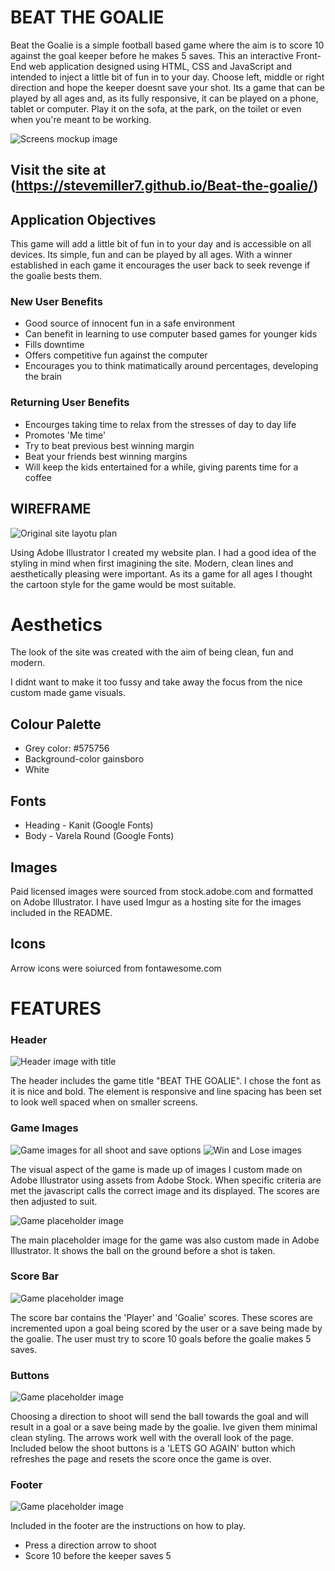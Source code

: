 # BEAT THE GOALIE

Beat the Goalie is a simple football based game where the aim is to score 10 against the goal keeper before he makes 5 saves.
This an interactive Front-End web application designed using HTML, CSS and JavaScript and intended to inject a little bit of fun in to your day. 
Choose left, middle or right direction and hope the keeper doesnt save your shot. Its a game that can be played by all ages and, as its fully responsive, it can be played on a phone, tablet or computer. 
Play it on the sofa, at the park, on the toilet or even when you're meant to be working. 


![Screens mockup image](https://i.imgur.com/pWgWpzh.png)
## Visit the site at (https://stevemiller7.github.io/Beat-the-goalie/)

## Application Objectives

This game will add a little bit of fun in to your day and is accessible on all devices. Its simple, fun and can be played by all ages. With a winner established in each game it encourages the user back to seek revenge if the goalie bests them.

### New User Benefits

- Good source of innocent fun in a safe environment 
- Can benefit in learning to use computer based games for younger kids
- Fills downtime
- Offers competitive fun against the computer
- Encourages you to think matimatically around percentages, developing the brain

### Returning User Benefits

- Encourges taking time to relax from the stresses of day to day life
- Promotes 'Me time'
- Try to beat previous best winning margin
- Beat your friends best winning margins
- Will keep the kids entertained for a while, giving parents time for a coffee

## WIREFRAME

![Original site layotu plan](https://i.imgur.com/K06ohh7.png)

Using Adobe Illustrator I created my website plan. I had a good idea of the styling in mind when first imagining the site. Modern, clean lines and aesthetically pleasing were important. As its a game for all ages I thought the cartoon style for the game would be most suitable. 

# Aesthetics
The look of the site was created with the aim of being clean, fun and modern.

I didnt want to make it too fussy and take away the focus from the nice custom made game visuals. 

## Colour Palette
- Grey color: #575756
- Background-color gainsboro
- White

## Fonts
- Heading - Kanit (Google Fonts)
- Body - Varela Round (Google Fonts)

## Images
Paid licensed images were sourced from stock.adobe.com and formatted on Adobe Illustrator. I have used Imgur as a hosting site for the images included in the README. 

## Icons 

Arrow icons were soiurced from fontawesome.com

# FEATURES

### Header

![Header image with title](https://i.imgur.com/neTj2Yx.png)

The header includes the game title "BEAT THE GOALIE". I chose the font as it is nice and bold. The element is responsive and line spacing has been set to look well spaced when on smaller screens. 

### Game Images

![Game images for all shoot and save options](https://i.imgur.com/GdhpC3M.png)
![Win and Lose images](https://i.imgur.com/iOJ3GH1.png)

The visual aspect of the game is made up of images I custom made on Adobe Illustrator using assets from Adobe Stock.
When specific criteria are met the javascript calls the correct image and its displayed. The scores are then adjusted to suit. 

![Game placeholder image](https://i.imgur.com/gaMVaWu.png)

The main placeholder image for the game was also custom made in Adobe Illustrator. It shows the ball on the ground before a shot is taken. 

### Score Bar

![Game placeholder image](https://i.imgur.com/SB9RMam.png)

The score bar contains the 'Player' and 'Goalie' scores. These scores are incremented upon a goal being scored by the user or a save being made by the goalie. The user must try to score 10 goals before the goalie makes 5 saves. 

### Buttons

![Game placeholder image](https://i.imgur.com/vUA1Nf3.png)

Choosing a direction to shoot will send the ball towards the goal and will result in a goal or a save being made by the goalie. Ive given them minimal clean styling. The arrows  work well with the overall look of the page. 
Included below the shoot buttons is a 'LETS GO AGAIN' button which refreshes the page and resets the score once the game is over. 

### Footer

![Game placeholder image](https://i.imgur.com/n3fPBFU.png)

Included in the footer are the instructions on how to play.
- Press a direction arrow to shoot
- Score 10 before the keeper saves 5

